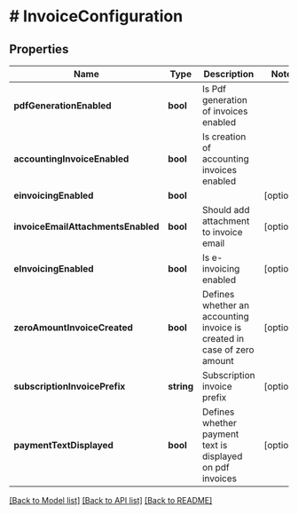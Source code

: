 # # InvoiceConfiguration

## Properties

Name | Type | Description | Notes
------------ | ------------- | ------------- | -------------
**pdfGenerationEnabled** | **bool** | Is Pdf generation of invoices enabled |
**accountingInvoiceEnabled** | **bool** | Is creation of accounting invoices enabled |
**einvoicingEnabled** | **bool** |  | [optional]
**invoiceEmailAttachmentsEnabled** | **bool** | Should add attachment to invoice email | [optional]
**eInvoicingEnabled** | **bool** | Is e-invoicing enabled | [optional]
**zeroAmountInvoiceCreated** | **bool** | Defines whether an accounting invoice is created in case of zero amount | [optional]
**subscriptionInvoicePrefix** | **string** | Subscription invoice prefix | [optional]
**paymentTextDisplayed** | **bool** | Defines whether payment text is displayed on pdf invoices | [optional]

[[Back to Model list]](../../README.md#models) [[Back to API list]](../../README.md#endpoints) [[Back to README]](../../README.md)

